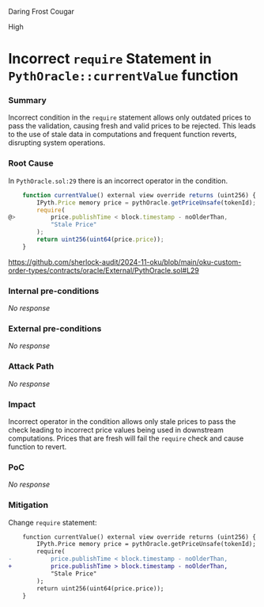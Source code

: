 Daring Frost Cougar

High

# Incorrect `require` Statement in `PythOracle::currentValue` function

### Summary

Incorrect condition in the `require` statement allows only outdated prices to pass the validation, causing fresh and valid prices to be rejected. This leads to the use of stale data in computations and frequent function reverts, disrupting system operations.

### Root Cause

In `PythOracle.sol:29` there is an incorrect operator in the condition.
```javascript
    function currentValue() external view override returns (uint256) {
        IPyth.Price memory price = pythOracle.getPriceUnsafe(tokenId);
        require(
@>          price.publishTime < block.timestamp - noOlderThan,
            "Stale Price"
        );
        return uint256(uint64(price.price));
    }
```
https://github.com/sherlock-audit/2024-11-oku/blob/main/oku-custom-order-types/contracts/oracle/External/PythOracle.sol#L29

### Internal pre-conditions

_No response_

### External pre-conditions

_No response_

### Attack Path

_No response_

### Impact

Incorrect operator in the condition allows only stale prices to pass the check leading to incorrect price values being used in downstream computations. Prices that are fresh will fail the `require` check and cause function to revert.

### PoC

_No response_

### Mitigation

Change `require` statement:
```diff
    function currentValue() external view override returns (uint256) {
        IPyth.Price memory price = pythOracle.getPriceUnsafe(tokenId);
        require(
-           price.publishTime < block.timestamp - noOlderThan,
+           price.publishTime > block.timestamp - noOlderThan,
            "Stale Price"
        );
        return uint256(uint64(price.price));
    }
```